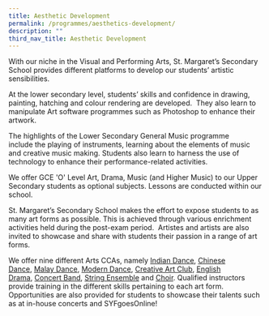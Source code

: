 ```yaml
---
title: Aesthetic Development
permalink: /programmes/aesthetics-development/
description: ""
third_nav_title: Aesthetic Development
---
```

With our niche in the Visual and Performing Arts, St. Margaret’s Secondary School provides different platforms to develop our students’ artistic sensibilities.

At the lower secondary level, students’ skills and confidence in drawing, painting, hatching and colour rendering are developed.  They also learn to manipulate Art software programmes such as Photoshop to enhance their artwork.  

The highlights of the Lower Secondary General Music programme include the playing of instruments, learning about the elements of music and creative music making. Students also learn to harness the use of technology to enhance their performance-related activities. 

We offer GCE 'O' Level Art, Drama, Music (and Higher Music) to our Upper Secondary students as optional subjects. Lessons are conducted within our school. 

St. Margaret’s Secondary School makes the effort to expose students to as many art forms as possible. This is achieved through various enrichment activities held during the post-exam period.  Artistes and artists are also invited to showcase and share with students their passion in a range of art forms. 

We offer nine different Arts CCAs, namely [Indian Dance](/programmes/co-curricular-activities/indian-dance), [Chinese Dance](/programmes/co-curricular-activities/chinese-dance), [Malay Dance](/programmes/co-curricular-activities/malay-dance), [Modern Dance](/programmes/co-curricular-activities/modern-dance), [Creative Art Club](/programmes/co-curricular-activities/creative-art-club-visual-art), [English Drama](/programmes/co-curricular-activities/english-drama), [Concert Band](/programmes/co-curricular-activities/concert-band), [String Ensemble](/programmes/co-curricular-activities/string-ensemble) and [Choir](/programmes/co-curricular-activities/choir). Qualified instructors provide training in the different skills pertaining to each art form. Opportunities are also provided for students to showcase their talents such as at in-house concerts and SYFgoesOnline!